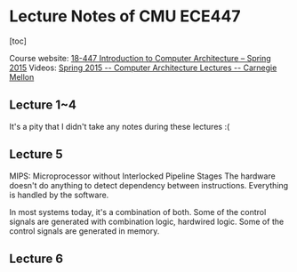 # Lecture Notes of CMU ECE447



[toc]



Course website: [18-447 Introduction to Computer Architecture – Spring 2015](https://course.ece.cmu.edu/~ece447/s15/doku.php?id=start)
Videos: [Spring 2015 -- Computer Architecture Lectures -- Carnegie Mellon](https://www.youtube.com/playlist?list=PL5PHm2jkkXmi5CxxI7b3JCL1TWybTDtKq)



## Lecture 1~4

It's a pity that I didn't take any notes during these lectures :(



## Lecture 5

MIPS: Microprocessor without Interlocked Pipeline Stages
The hardware doesn't do anything to detect dependency between instructions. Everything is handled by the software.

In most systems today, it's a combination of both. Some of the control signals are generated with combination logic, hardwired logic. Some of the control signals are generated in memory.



## Lecture 6
